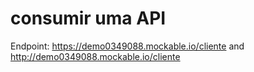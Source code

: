 # consumir uma API

Endpoint: https://demo0349088.mockable.io/cliente and http://demo0349088.mockable.io/cliente

